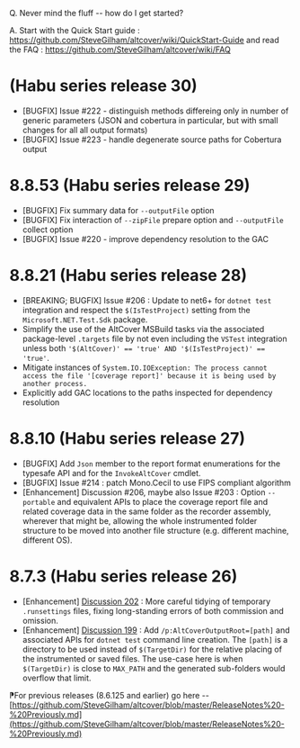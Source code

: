 ﻿Q. Never mind the fluff -- how do I get started?

A. Start with the Quick Start guide : https://github.com/SteveGilham/altcover/wiki/QuickStart-Guide and 
read the FAQ : https://github.com/SteveGilham/altcover/wiki/FAQ

# (Habu series release 30)
* [BUGFIX] Issue #222 - distinguish methods differeing only in number of generic parameters (JSON and cobertura in particular, but with small changes for all all output formats)
* [BUGFIX] Issue #223 - handle degenerate source paths for Cobertura output

# 8.8.53 (Habu series release 29)
* [BUGFIX] Fix summary data for `--outputFile` option
* [BUGFIX] Fix interaction of `--zipFile` prepare option and `--outputFile` collect option
* [BUGFIX] Issue #220 - improve dependency resolution to the GAC

# 8.8.21 (Habu series release 28)
* [BREAKING; BUGFIX] Issue #206 : Update to net6+ for `dotnet test` integration and respect the `$(IsTestProject)` setting from the `Microsoft.NET.Test.Sdk` package.
* Simplify the use of the AltCover MSBuild tasks via the associated package-level `.targets` file by not even including the `VSTest` integration unless both `'$(AltCover)' == 'true' AND '$(IsTestProject)' == 'true'`.
* Mitigate instances of `System.IO.IOException: The process cannot access the file '[coverage report]' because it is being used by another process.`
* Explicitly add GAC locations to the paths inspected for dependency resolution

# 8.8.10 (Habu series release 27)
* [BUGFIX] Add `Json` member to the report format enumerations for the typesafe API and for the `InvokeAltCover` cmdlet.
* [BUGFIX] Issue #214 : patch Mono.Cecil to use FIPS compliant algorithm
* [Enhancement] Discussion #206, maybe also Issue #203 : Option `--portable` and equivalent APIs to place the coverage report file and related coverage data in the same folder as the recorder assembly, wherever that might be, allowing the whole instrumented folder structure to be moved into another file structure (e.g. different machine, different OS). 

# 8.7.3 (Habu series release 26)
* [Enhancement] [Discussion 202](https://github.com/SteveGilham/altcover/discussions/202) : More careful tidying of temporary `.runsettings` files, fixing long-standing errors of both commission and omission.
* [Enhancement] [Discussion 199](https://github.com/SteveGilham/altcover/discussions/199) : Add `/p:AltCoverOutputRoot=[path]` and associated APIs for `dotnet test` command line creation.  The `[path]` is a directory to be used instead of `$(TargetDir)` for the relative placing of the instrumented or saved files.  The use-case here is when `$(TargetDir)` is close to `MAX_PATH` and the generated sub-folders would overflow that limit.

⁋For previous releases (8.6.125 and earlier) go here -- [https://github.com/SteveGilham/altcover/blob/master/ReleaseNotes%20-%20Previously.md](https://github.com/SteveGilham/altcover/blob/master/ReleaseNotes%20-%20Previously.md)
